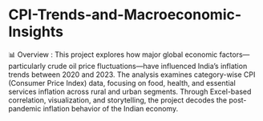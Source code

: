 # CPI-Trends-and-Macroeconomic-Insights
📊 Overview : 
This project explores how major global economic factors—particularly crude oil price fluctuations—have influenced India’s inflation trends between 2020 and 2023.
The analysis examines category-wise CPI (Consumer Price Index) data, focusing on food, health, and essential services inflation across rural and urban segments.
Through Excel-based correlation, visualization, and storytelling, the project decodes the post-pandemic inflation behavior of the Indian economy.
